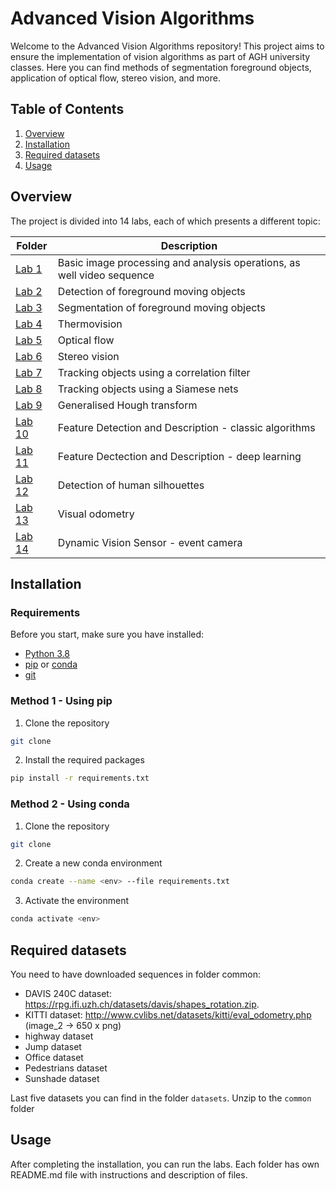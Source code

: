 # Advanced Vision Algorithms

Welcome to the Advanced Vision Algorithms repository!
This project aims to ensure the implementation of vision algorithms as part of
AGH university classes. Here you can find methods of segmentation foreground objects, application of optical flow,
stereo vision, and more.

## Table of Contents

1. [Overview](#overview)
2. [Installation](#installation)
3. [Required datasets](#required-datasets)
3. [Usage](#usage)

## Overview

The project is divided into 14 labs, each of which presents a different topic:

| Folder            | Description                                                            |
|-------------------|------------------------------------------------------------------------|
| [Lab 1](#lab-1)   | Basic image processing and analysis operations, as well video sequence |
| [Lab 2](#lab-2)   | Detection of foreground moving objects                                 |
| [Lab 3](#lab-3)   | Segmentation of foreground moving objects                              |
| [Lab 4](#lab-4)   | Thermovision                                                           |
| [Lab 5](#lab-5)   | Optical flow                                                           |
| [Lab 6](#lab-6)   | Stereo vision                                                          |
| [Lab 7](#lab-7)   | Tracking objects using a correlation filter                            |
| [Lab 8](#lab-8)   | Tracking objects using a Siamese nets                                  |
| [Lab 9](#lab-9)   | Generalised Hough transform                                            |
| [Lab 10](#lab-10) | Feature Detection and Description - classic algorithms                 |
| [Lab 11](#lab-11) | Feature Dectection and Description - deep learning                     |
| [Lab 12](#lab-12) | Detection of human silhouettes                                         |
| [Lab 13](#lab-13) | Visual odometry                                                        |
| [Lab 14](#lab-14) | Dynamic Vision Sensor - event camera                                   |

## Installation
### Requirements
Before you start, make sure you have installed:
- [Python 3.8](https://www.python.org/downloads/release/python-380/)
- [pip](https://pip.pypa.io/en/stable/installing/) or [conda](https://docs.conda.io/projects/conda/en/latest/user-guide/install/)
- [git](https://git-scm.com/book/en/v2/Getting-Started-Installing-Git)
### Method 1 - Using pip
1. Clone the repository
```bash
git clone
```
2. Install the required packages
```bash
pip install -r requirements.txt
```
### Method 2 - Using conda
1. Clone the repository
```bash
git clone
```
2. Create a new conda environment
```bash
conda create --name <env> --file requirements.txt
```
3. Activate the environment
```bash
conda activate <env>
```
## Required datasets
You need to have downloaded sequences in folder common:
- DAVIS 240C dataset: https://rpg.ifi.uzh.ch/datasets/davis/shapes_rotation.zip.
- KITTI dataset: http://www.cvlibs.net/datasets/kitti/eval_odometry.php (image_2 -> 650 x png)
- highway dataset
- Jump dataset
- Office dataset
- Pedestrians dataset
- Sunshade dataset

Last five datasets you can find in the folder `datasets`. Unzip to the `common` folder
## Usage
After completing the installation, you can run the labs. Each folder has own README.md file with instructions and description of files.



